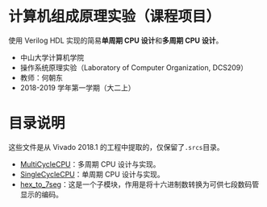 # 计算机组成原理实验（课程项目）

使用 Verilog HDL 实现的简易**单周期 CPU 设计**和**多周期 CPU 设计**。

* 中山大学计算机学院
* 操作系统原理实验（Laboratory of Computer Organization, DCS209）
* 教师：何朝东
* 2018-2019 学年第一学期（大二上）


# 目录说明

这些文件是从 Vivado 2018.1 的工程中提取的，仅保留了`.srcs`目录。

* [MultiCycleCPU](MultiCycleCPU)：多周期 CPU 设计与实现。
* [SingleCycleCPU](SingleCycleCPU)：单周期 CPU 设计与实现。
* [hex_to_7seg](hex_to_7seg)：这是一个子模块，作用是将十六进制数转换为可供七段数码管显示的编码。
